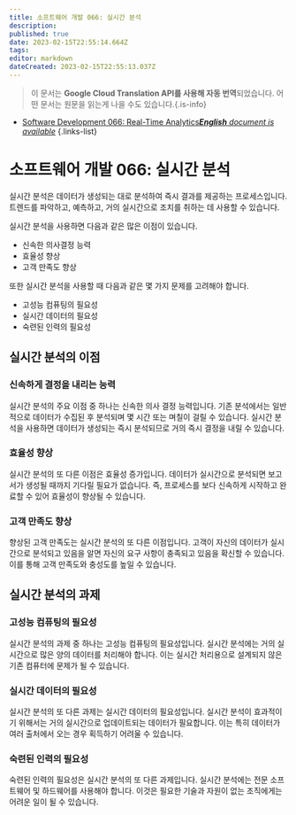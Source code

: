 ```yaml
---
title: 소프트웨어 개발 066: 실시간 분석
description: 
published: true
date: 2023-02-15T22:55:14.664Z
tags: 
editor: markdown
dateCreated: 2023-02-15T22:55:13.037Z
---
```


> 이 문서는 **Google Cloud Translation API를 사용해 자동 번역**되었습니다.
어떤 문서는 원문을 읽는게 나을 수도 있습니다.{.is-info}



- [Software Development 066: Real-Time Analytics***English** document is available*](/en/Knowledge-base/Software-Development/Learning/software-development-066-real-time-analytics)
{.links-list}


# 소프트웨어 개발 066: 실시간 분석

실시간 분석은 데이터가 생성되는 대로 분석하여 즉시 결과를 제공하는 프로세스입니다. 트렌드를 파악하고, 예측하고, 거의 실시간으로 조치를 취하는 데 사용할 수 있습니다.

실시간 분석을 사용하면 다음과 같은 많은 이점이 있습니다.

- 신속한 의사결정 능력
- 효율성 향상
- 고객 만족도 향상

또한 실시간 분석을 사용할 때 다음과 같은 몇 가지 문제를 고려해야 합니다.

- 고성능 컴퓨팅의 필요성
- 실시간 데이터의 필요성
- 숙련된 인력의 필요성

## 실시간 분석의 이점

### 신속하게 결정을 내리는 능력

실시간 분석의 주요 이점 중 하나는 신속한 의사 결정 능력입니다. 기존 분석에서는 일반적으로 데이터가 수집된 후 분석되며 몇 시간 또는 며칠이 걸릴 수 있습니다. 실시간 분석을 사용하면 데이터가 생성되는 즉시 분석되므로 거의 즉시 결정을 내릴 수 있습니다.

### 효율성 향상

실시간 분석의 또 다른 이점은 효율성 증가입니다. 데이터가 실시간으로 분석되면 보고서가 생성될 때까지 기다릴 필요가 없습니다. 즉, 프로세스를 보다 신속하게 시작하고 완료할 수 있어 효율성이 향상될 수 있습니다.

### 고객 만족도 향상

향상된 고객 만족도는 실시간 분석의 또 다른 이점입니다. 고객이 자신의 데이터가 실시간으로 분석되고 있음을 알면 자신의 요구 사항이 충족되고 있음을 확신할 수 있습니다. 이를 통해 고객 만족도와 충성도를 높일 수 있습니다.

## 실시간 분석의 과제

### 고성능 컴퓨팅의 필요성

실시간 분석의 과제 중 하나는 고성능 컴퓨팅의 필요성입니다. 실시간 분석에는 거의 실시간으로 많은 양의 데이터를 처리해야 합니다. 이는 실시간 처리용으로 설계되지 않은 기존 컴퓨터에 문제가 될 수 있습니다.

### 실시간 데이터의 필요성

실시간 분석의 또 다른 과제는 실시간 데이터의 필요성입니다. 실시간 분석이 효과적이기 위해서는 거의 실시간으로 업데이트되는 데이터가 필요합니다. 이는 특히 데이터가 여러 출처에서 오는 경우 획득하기 어려울 수 있습니다.

### 숙련된 인력의 필요성

숙련된 인력의 필요성은 실시간 분석의 또 다른 과제입니다. 실시간 분석에는 전문 소프트웨어 및 하드웨어를 사용해야 합니다. 이것은 필요한 기술과 자원이 없는 조직에게는 어려운 일이 될 수 있습니다.
